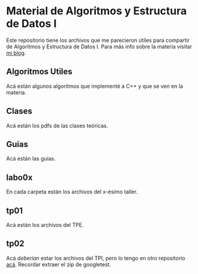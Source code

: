 # Material de Algoritmos y Estructura de Datos I

Este repositorio tiene los archivos que me parecieron útiles para compartir de Algoritmos y Estructura de Datos I. Para más info sobre la materia visitar [mi blog](https://elrepositoriodefede.wordpress.com/materias/algoritmos-y-estructura-de-datos-i/).

## Algoritmos Utiles

Acá están algunos algoritmos que implementé a C++ y que se ven en la materia.

## Clases

Acá están los pdfs de las clases teóricas.

## Guias

Acá están las guías.

## labo0x

En cada carpeta están los archivos del x-ésimo taller.

## tp01

Acá están los archivos del TPE.

## tp02

Acá *deberían* estar los archivos del TPI, pero lo tengo en otro repositorio [acá](https://github.com/fyulita/algo1-TPI). Recordar extraer el zip de googletest.
